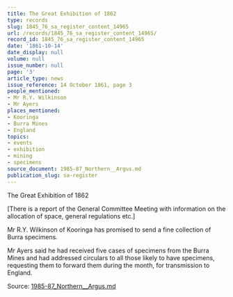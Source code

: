 ```yaml
---
title: The Great Exhibition of 1862
type: records
slug: 1845_76_sa_register_content_14965
url: /records/1845_76_sa_register_content_14965/
record_id: 1845_76_sa_register_content_14965
date: '1861-10-14'
date_display: null
volume: null
issue_number: null
page: '3'
article_type: news
issue_reference: 14 October 1861, page 3
people_mentioned:
- Mr R.Y. Wilkinson
- Mr Ayers
places_mentioned:
- Kooringa
- Burra Mines
- England
topics:
- events
- exhibition
- mining
- specimens
source_document: 1985-87_Northern__Argus.md
publication_slug: sa-register
---
```


The Great Exhibition of 1862

[There is a report of the General Committee Meeting with information on the allocation of space, general regulations etc.]

Mr R.Y. Wilkinson of Kooringa has promised to send a fine collection of Burra specimens.

Mr Ayers said he had received five cases of specimens from the Burra Mines and had addressed circulars to all those likely to have specimens, requesting them to forward them during the month, for transmission to England.

Source: [1985-87_Northern__Argus.md](/downloads/markdown/1985-87_Northern__Argus.md)

